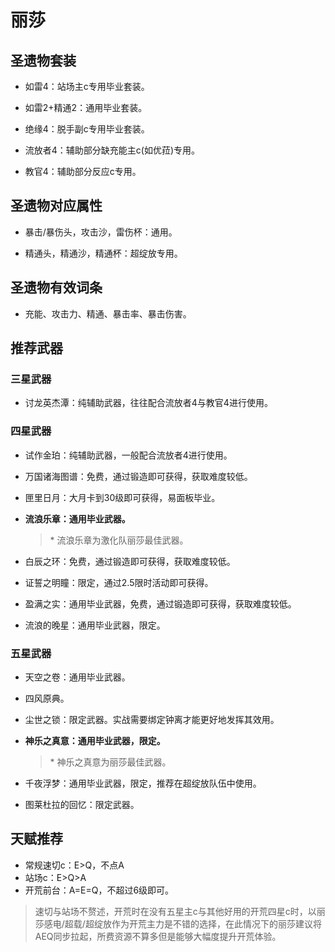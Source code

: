 # 丽莎

## 圣遗物套装  

- 如雷4：站场主c专用毕业套装。  

- 如雷2+精通2：通用毕业套装。  

- 绝缘4：脱手副c专用毕业套装。  

- 流放者4：辅助部分缺充能主c(如优菈)专用。  

- 教官4：辅助部分反应c专用。  

## 圣遗物对应属性  

- 暴击/暴伤头，攻击沙，雷伤杯：通用。  

- 精通头，精通沙，精通杯：超绽放专用。  

## 圣遗物有效词条  

- 充能、攻击力、精通、暴击率、暴击伤害。  

## 推荐武器  

### 三星武器  

- 讨龙英杰潭：纯辅助武器，往往配合流放者4与教官4进行使用。  

### 四星武器  

- 试作金珀：纯辅助武器，一般配合流放者4进行使用。  

- 万国诸海图谱：免费，通过锻造即可获得，获取难度较低。  

- 匣里日月：大月卡到30级即可获得，易面板毕业。  

- **流浪乐章：通用毕业武器。**  

  > \* 流浪乐章为激化队丽莎最佳武器。  

- 白辰之环：免费，通过锻造即可获得，获取难度较低。  

- 证誓之明瞳：限定，通过2.5限时活动即可获得。  

- 盈满之实：通用毕业武器，免费，通过锻造即可获得，获取难度较低。  

- 流浪的晚星：通用毕业武器，限定。  

### 五星武器  

- 天空之卷：通用毕业武器。  

- 四风原典。  

- 尘世之锁：限定武器。实战需要绑定钟离才能更好地发挥其效用。  

- **神乐之真意：通用毕业武器，限定。**  

  > \* 神乐之真意为丽莎最佳武器。  

- 千夜浮梦：通用毕业武器，限定，推荐在超绽放队伍中使用。  

- 图莱杜拉的回忆：限定武器。

## 天赋推荐  

- 常规速切c：E>Q，不点A  
- 站场c：E>Q>A  
- 开荒前台：A=E=Q，不超过6级即可。  

> 速切与站场不赘述，开荒时在没有五星主c与其他好用的开荒四星c时，以丽莎感电/超载/超绽放作为开荒主力是不错的选择，在此情况下的丽莎建议将AEQ同步拉起，所费资源不算多但是能够大幅度提升开荒体验。  
